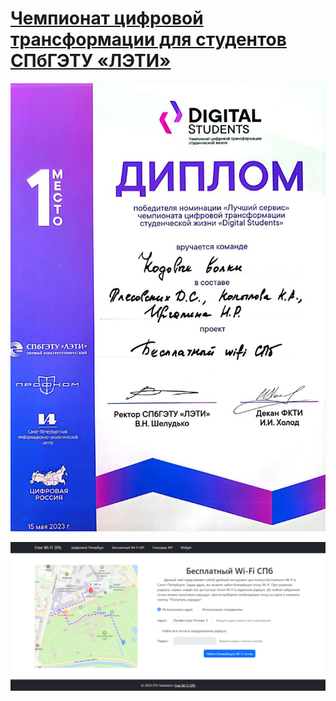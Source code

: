 # [Чемпионат цифровой трансформации для студентов СПбГЭТУ «ЛЭТИ»](https://vk.com/digitalstudents)

![diploma](/assets/images/diploma_hackathon.jpg)

![sreenshot](/assets/images/screenshot.png)


